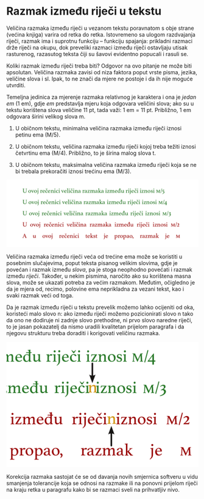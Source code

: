 # Razmak između riječi u tekstu

Veličina razmaka između riječi u vezanom tekstu poravnatom s obje strane (većina knjiga) varira od retka do retka. Istovremeno sa ulogom razdvajanja riječi, razmak ima i suprotnu funkciju – funkciju spajanja: prikladni razmaci drže riječi na okupu, dok preveliki razmaci između riječi ostavljaju utisak rasturenog, razasutog teksta čiji su šavovi evidentno popucali i rasuli se.

Koliki razmak između riječi treba biti? Odgovor na ovo pitanje ne može biti apsolutan. Veličina razmaka zavisi od niza faktora poput vrste pisma, jezika, veličine slova i sl. Ipak, to ne znači da mjere ne postoje i da ih nije moguće utvrditi.

Temeljna jedinica za mjerenje razmaka relativnog je karaktera i ona je *jedan em* (1 em), gdje *em* predstavlja mjeru koja odgovara veličini slova; ako su u tekstu korištena slova veličine 11 pt, tada važi: 1 em = 11 pt. Približno, 1 em odgovara širini velikog slova m.

1. U običnom tekstu, minimalna veličina razmaka između riječi iznosi petinu ema (M/5).

2. U običnom tekstu, veličina razmaka između riječi kojoj treba težiti iznosi četvrtinu ema (M/4). Približno, to je širina malog slova t.

3. U običnom tekstu, maksimalna veličina razmaka između riječi koja se ne bi trebala prekoračiti iznosi trećinu ema (M/3).

![](IMG/razmak-izmedu-rijeci/razmak-izmedu-rijeci.png)

Veličina razmaka između riječi veća od trećine ema može se koristiti u posebnim slučajevima, poput teksta pisanog velikim slovima, gdje je povećan i razmak između *slova*, pa je stoga neophodno povećati i razmak između *riječi*. Također, u nekim pismima, naročito ako su korištena masna slova, može se ukazati potreba za većim razmakom. Međutim, očigledno je da je mjera od, recimo, polovine ema neprikladna za vezani tekst, kao i svaki razmak veći od toga.

Da je razmak između riječi u tekstu prevelik možemo lahko ocijeniti od oka, koristeći malo slovo n: ako između riječi možemo pozicionirati slovo n tako da ono ne dodiruje ni zadnje slovo prethodne, ni prvo slovo naredne riječi, to je jasan pokazatelj da nismo uradili kvalitetan prijelom paragrafa i da njegovu strukturu treba doraditi i korigovati veličinu razmaka.

![](IMG/razmak-izmedu-rijeci/n-test-razmaka.png)

Korekcija razmaka sastojat će se od davanja novih smjernica softveru u vidu smanjenja tolerancije koja se odnosi na razmake ili na ponovni prijelom riječi na kraju retka u paragrafu kako bi se razmaci sveli na prihvatljiv nivo.

